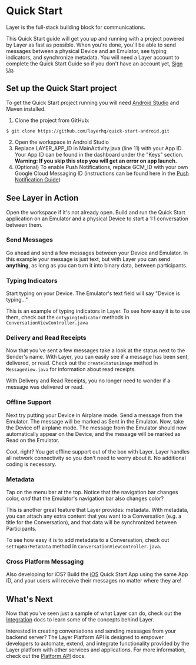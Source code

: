 # Quick Start
Layer is the full-stack building block for communications.<br/>

This Quick Start guide will get you up and running with a project powered by Layer as fast as possible. When you're done, you'll be able to send messages between a physical Device and an Emulator, see typing indicators, and synchronize metadata. You will need a Layer account to complete the Quick Start Guide so if you don't have an account yet, [Sign Up](https://developer.layer.com/signup).

## Set up the Quick Start project
To get the Quick Start project running you will need [Android Studio](https://developer.android.com/sdk/index.html) and Maven installed.

1. Clone the project from GitHub:

  ```console
  $ git clone https://github.com/layerhq/quick-start-android.git
  ```
2. Open the workspace in Android Studio
3. Replace LAYER_APP_ID in MainActivity.java (line 11) with your App ID. Your App ID can be found in the dashboard under the "Keys" section.<br/>
**Warning: If you skip this step you will get an error on app launch.**
4. (Optional) To enable Push Notifications, replace GCM_ID with your own Google Cloud Messaging ID (instructions can be found here in the [Push Notification Guide](/docs/android/guides#push-notification))

## See Layer in Action
Open the workspace if it's not already open. Build and run the Quick Start application on an Emulator and a physical Device to start a 1:1 conversation between them.

### Send Messages
Go ahead and send a few messages between your Device and Emulator. In this example your message is just text, but with Layer you can send **anything**, as long as you can turn it into binary data, between participants.

### Typing Indicators
Start typing on your Device. The Emulator's text field will say "Device is typing..."

This is an example of typing indicators in Layer. To see how easy it is to use them, check out the `onTypingIndicator` methods in `ConversationViewController.java`

### Delivery and Read Receipts
Now that you've sent a few messages take a look at the status next to the Sender's name.  With Layer, you can easily see if a message has been sent, delivered, or read. Check out the `createStatusImage` method in `MessageView.java` for information about read receipts.

With Delivery and Read Receipts, you no longer need to wonder if a message was delivered or read.

### Offline Support
Next try putting your Device in Airplane mode.  Send a message from the Emulator. The message will be marked as Sent in the Emulator.  Now, take the Device off airplane mode.  The message from the Emulator should now automatically appear on the Device, and the message will be marked as Read on the Emulator.

Cool, right? You get offline support out of the box with Layer. Layer handles all network connectivity so you don't need to worry about it. No additional coding is necessary.

### Metadata
Tap on the menu bar at the top. Notice that the navigation bar changes color, _and_ that the Emulator's navigation bar also changes color?

This is another great feature that Layer provides: metadata. With metadata, you can attach any extra content that you want to a Conversation (e.g. a title for the Conversation), and that data will be synchronized between Participants.

To see how easy it is to add metadata to a Conversation, check out `setTopBarMetaData` method in `ConversationViewController.java`.

### Cross Platform Messaging
Also developing for iOS? Build the [iOS](/docs/ios) Quick Start App using the same App ID, and your users will receive their messages no matter where they are!

## What's Next
Now that you've seen just a sample of what Layer can do, check out the [Integration](/docs/android/integration) docs to learn some of the concepts behind Layer.

Interested in creating conversations and sending messages from your backend server?  The Layer Platform API is designed to empower developers to automate, extend, and integrate functionality provided by the Layer platform with other services and applications. For more information, check out the [Platform API](/docs/platform) docs.
